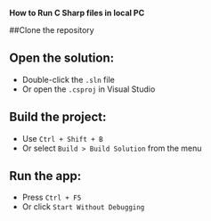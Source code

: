 **How to Run C Sharp files in local PC**

##Clone the repository

## Open the solution:

- Double-click the `.sln` file
- Or open the `.csproj` in Visual Studio

## Build the project:

- Use `Ctrl + Shift + B`
- Or select `Build > Build Solution` from the menu

## Run the app:

- Press `Ctrl + F5`
- Or click `Start Without Debugging`
